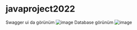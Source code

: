 # javaproject2022
Swagger ui da görünüm
![image](https://user-images.githubusercontent.com/54891239/222427000-fcd20bf7-49ca-43fc-a632-e5a190ac298a.png)
Database görünüm
![image](https://user-images.githubusercontent.com/54891239/222427741-6b91d995-7a63-47b3-b35d-9bda2f2f94a2.png)
